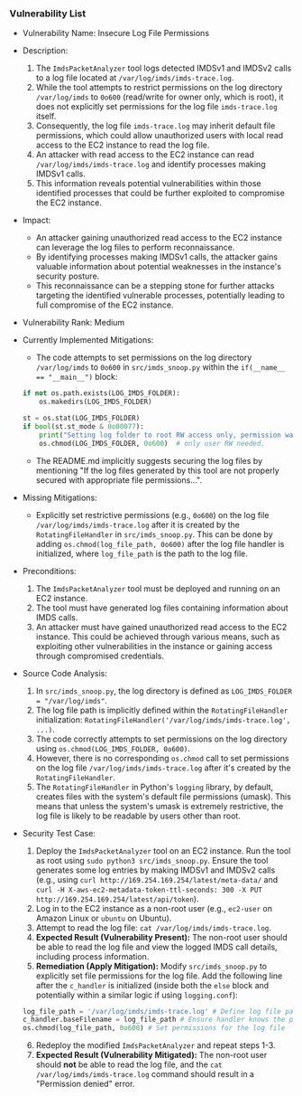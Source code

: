 ### Vulnerability List

* Vulnerability Name: Insecure Log File Permissions
* Description:
    1. The `ImdsPacketAnalyzer` tool logs detected IMDSv1 and IMDSv2 calls to a log file located at `/var/log/imds/imds-trace.log`.
    2. While the tool attempts to restrict permissions on the log directory `/var/log/imds` to `0o600` (read/write for owner only, which is root), it does not explicitly set permissions for the log file `imds-trace.log` itself.
    3. Consequently, the log file `imds-trace.log` may inherit default file permissions, which could allow unauthorized users with local read access to the EC2 instance to read the log file.
    4. An attacker with read access to the EC2 instance can read `/var/log/imds/imds-trace.log` and identify processes making IMDSv1 calls.
    5. This information reveals potential vulnerabilities within those identified processes that could be further exploited to compromise the EC2 instance.

* Impact:
    - An attacker gaining unauthorized read access to the EC2 instance can leverage the log files to perform reconnaissance.
    - By identifying processes making IMDSv1 calls, the attacker gains valuable information about potential weaknesses in the instance's security posture.
    - This reconnaissance can be a stepping stone for further attacks targeting the identified vulnerable processes, potentially leading to full compromise of the EC2 instance.

* Vulnerability Rank: Medium

* Currently Implemented Mitigations:
    - The code attempts to set permissions on the log directory `/var/log/imds` to `0o600` in `src/imds_snoop.py` within the `if(__name__ == "__main__")` block:
    ```python
    if not os.path.exists(LOG_IMDS_FOLDER):
        os.makedirs(LOG_IMDS_FOLDER)

    st = os.stat(LOG_IMDS_FOLDER)
    if bool(st.st_mode & 0o00077):
        print("Setting log folder to root RW access only, permission was: " + str(oct(st.st_mode & 0o00777)))
        os.chmod(LOG_IMDS_FOLDER, 0o600)  # only user RW needed.
    ```
    - The README.md implicitly suggests securing the log files by mentioning "If the log files generated by this tool are not properly secured with appropriate file permissions...".

* Missing Mitigations:
    - Explicitly set restrictive permissions (e.g., `0o600`) on the log file `/var/log/imds/imds-trace.log` after it is created by the `RotatingFileHandler` in `src/imds_snoop.py`. This can be done by adding `os.chmod(log_file_path, 0o600)` after the log file handler is initialized, where `log_file_path` is the path to the log file.

* Preconditions:
    1. The `ImdsPacketAnalyzer` tool must be deployed and running on an EC2 instance.
    2. The tool must have generated log files containing information about IMDS calls.
    3. An attacker must have gained unauthorized read access to the EC2 instance. This could be achieved through various means, such as exploiting other vulnerabilities in the instance or gaining access through compromised credentials.

* Source Code Analysis:
    1. In `src/imds_snoop.py`, the log directory is defined as `LOG_IMDS_FOLDER = "/var/log/imds"`.
    2. The log file path is implicitly defined within the `RotatingFileHandler` initialization: `RotatingFileHandler('/var/log/imds/imds-trace.log', ...)`.
    3. The code correctly attempts to set permissions on the log directory using `os.chmod(LOG_IMDS_FOLDER, 0o600)`.
    4. However, there is no corresponding `os.chmod` call to set permissions on the log file `/var/log/imds/imds-trace.log` after it's created by the `RotatingFileHandler`.
    5. The `RotatingFileHandler` in Python's `logging` library, by default, creates files with the system's default file permissions (umask). This means that unless the system's umask is extremely restrictive, the log file is likely to be readable by users other than root.

* Security Test Case:
    1. Deploy the `ImdsPacketAnalyzer` tool on an EC2 instance. Run the tool as root using `sudo python3 src/imds_snoop.py`. Ensure the tool generates some log entries by making IMDSv1 and IMDSv2 calls (e.g., using `curl http://169.254.169.254/latest/meta-data/` and `curl -H X-aws-ec2-metadata-token-ttl-seconds: 300 -X PUT http://169.254.169.254/latest/api/token`).
    2. Log in to the EC2 instance as a non-root user (e.g., `ec2-user` on Amazon Linux or `ubuntu` on Ubuntu).
    3. Attempt to read the log file: `cat /var/log/imds/imds-trace.log`.
    4. **Expected Result (Vulnerability Present):** The non-root user should be able to read the log file and view the logged IMDS call details, including process information.
    5. **Remediation (Apply Mitigation):** Modify `src/imds_snoop.py` to explicitly set file permissions for the log file. Add the following line after the `c_handler` is initialized (inside both the `else` block and potentially within a similar logic if using `logging.conf`):
    ```python
    log_file_path = '/var/log/imds/imds-trace.log' # Define log file path
    c_handler.baseFilename = log_file_path # Ensure handler knows the path (might be needed for some handlers)
    os.chmod(log_file_path, 0o600) # Set permissions for the log file
    ```
    6. Redeploy the modified `ImdsPacketAnalyzer` and repeat steps 1-3.
    7. **Expected Result (Vulnerability Mitigated):** The non-root user should **not** be able to read the log file, and the `cat /var/log/imds/imds-trace.log` command should result in a "Permission denied" error.